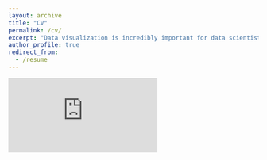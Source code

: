```yaml
---
layout: archive
title: "CV"
permalink: /cv/
excerpt: "Data visualization is incredibly important for data scientists, as it helps them communicate their insights to nontechnical peers. But you don’t need to be a design pro. Python is a popular, easy-to-use programming language that offers a number of libraries specifically built for data visualization. In this course from the experts at Madecraft, you can learn how to build accurate, engaging, and easy-to-generate charts and graphs using Python. Explore the pandas and Matplotlib libraries, and then discover how to load and clean data sets and create simple and advanced plots, including heatmaps, histograms, and subplots. Instructor Michael Galarnyk provides all the instruction you need to create professional data visualizations through programming. <embed src='Aug2019_Resume_Michael_Galarnyk.pdf' width='1000' height='800' frameborder='0' allowfullscreen>"
author_profile: true
redirect_from:
  - /resume
---
```

<embed src="https://sumanbogati.github.io/sample.pdf" type="application/pdf" />
